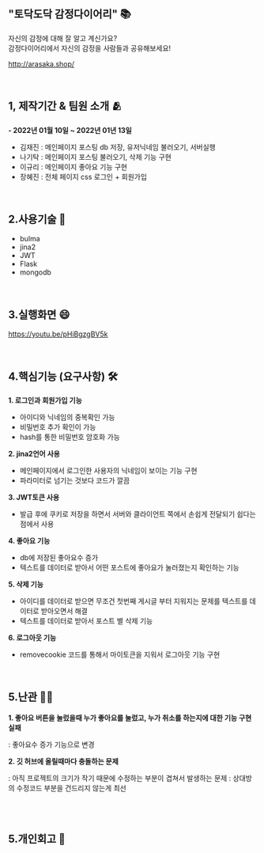 "토닥도닥 감정다이어리" 📚
-----------------
자신의 감정에 대해 잘 알고 계신가요?
<br/>
감정다이어리에서 자신의 감정을 사람들과 공유해보세요!

http://arasaka.shop/     

       
<br/>

1, 제작기간 & 팀원 소개 🫂
------------------
**- 2022년 01월 10일 ~ 2022년 01년 13일**

  - 김재진 : 메인페이지 포스팅 db 저장, 유저닉네임 불러오기, 서버실행 
  - 나기탁 : 메인페이지 포스팅 불러오기, 삭제 기능 구현
  - 이규리 : 메인페이지 좋아요 기능 구현 
  - 장혜진 : 전체 페이지 css 로그인 + 회원가입  
<br/>
 
2.사용기술  📌
------------------
- bulma
- jina2
- JWT
- Flask
- mongodb
<br/>

3.실행화면 😄
------------------
https://youtu.be/pHiBgzgBV5k

<br/>


4.핵심기능 (요구사항) 🛠
------------------
**1. 로그인과 회원가입 기능**

- 아이디와 닉네임의 중복확인 가능 
- 비밀번호 추가 확인이 가능
- hash를 통한 비밀번호 암호화 가능 

**2. jina2언어 사용**

- 메인페이지에서 로그인한 사용자의 닉네임이 보이는 기능 구현 
- 파라미터로 넘기는 것보다 코드가 깔끔

**3. JWT토큰 사용**

- 발급 후에 쿠키로 저장을 하면서 서버와 클라이언트 쪽에서 손쉽게 전달되기 쉽다는 점에서 사용

**4. 좋아요 기능**

- db에 저장된 좋아요수 증가 
- 텍스트를 데이터로 받아서 어떤 포스트에 좋아요가 눌러졌는지 확인하는 기능

**5. 삭제 기능**

- 아이디를 데이터로 받으면 무조건 첫번째 게시글 부터 지워지는 문제를 텍스트를 데이터로 받아오면서 해결 
- 텍스트를 데이터로 받아서 포스트 별 삭제 기능 

**6. 로그아웃 기능**

- removecookie 코드를 통해서 마이토큰을 지워서 로그아웃 기능 구현 

<br/>

5.난관 😮‍💨
------------------
**1. 좋아요 버튼을 눌렀을때 누가 좋아요를 눌렀고, 누가 취소를 하는지에 대한 기능 구현 실패**
  
  : 좋아요수 증가 기능으로 변경

**2. 깃 허브에 올릴때마다 충돌하는 문제**
 
 : 아직 프로젝트의 크기가 작기 때문에 수정하는 부분이 겹쳐서 발생하는 문제 
  : 상대방의 수정코드 부분을 건드리지 않는게 최선

<br/>
<br/>


5.개인회고 🤫
------------------

